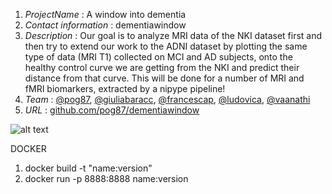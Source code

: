 1. *ProjectName* : A window into dementia 
2. *Contact information* :  dementiawindow
3. *Description* :  Our goal is to analyze MRI data of the NKI dataset first and then try to extend our work to the ADNI dataset by plotting the same type of data (MRI T1) collected on MCI and AD subjects, onto the healthy control curve we are getting from the NKI and predict their distance from that curve. This will be done for a number of MRI and fMRI biomarkers, extracted by a nipype pipeline!
4. *Team* : [@pog87](https://github.com/pog87), [@giuliabaracc](https://github.com/giuliabaracc), [@francescap](https://github.com/francescacoo), [@ludovica](https://github.com/ludogriffanti), [@vaanathi](https://github.com/Vaanu1)
5. *URL* :  [github.com/pog87/dementiawindow](github.com/pog87/dementiawindow)
 

![alt text](https://pbs.twimg.com/media/DJMgxGtXgAAmNCU.jpg)


DOCKER

1. docker build -t "name:version"
2. docker run -p 8888:8888 name:version




